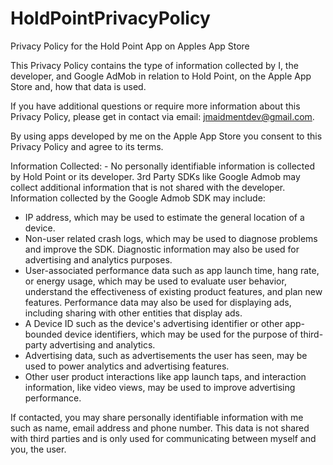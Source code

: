 # HoldPointPrivacyPolicy
Privacy Policy for the Hold Point App on Apples App Store


This Privacy Policy contains the type of information collected by I, the developer, and Google AdMob in relation to Hold Point, on the Apple App Store and, how that data is used. 

If you have additional questions or require more information about this Privacy Policy, please get in contact via email: jmaidmentdev@gmail.com.

By using apps developed by me on the Apple App Store you consent to this Privacy Policy and agree to its terms.

Information Collected: - No personally identifiable information is collected by Hold Point or its developer. 3rd Party SDKs like Google Admob may collect additional information that is not shared with the developer.  Information collected by the Google Admob SDK may include:


* IP address, which may be used to estimate the general location of a device.
* Non-user related crash logs, which may be used to diagnose problems and improve the SDK. Diagnostic information may also be used for advertising and analytics purposes.
* User-associated performance data such as app launch time, hang rate, or energy usage, which may be used to evaluate user behavior, understand the effectiveness of existing product features, and plan new features. Performance data may also be used for displaying ads, including sharing with other entities that display ads.
* A Device ID such as the device's advertising identifier or other app-bounded device identifiers, which may be used for the purpose of third-party advertising and analytics.
* Advertising data, such as advertisements the user has seen, may be used to power analytics and advertising features.
* Other user product interactions like app launch taps, and interaction information, like video views, may be used to improve advertising performance.

If contacted, you may share personally identifiable information with me such as name, email address and phone number. This data is not shared with third parties and is only used for communicating between myself and you, the user.
